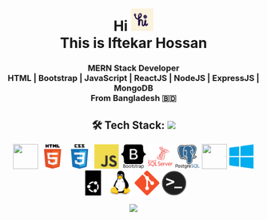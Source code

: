 <h1 align="center">
    Hi  <a href="#"><img src="hi.gif" width="45px" height="45px"/> <br> </a> This is Iftekar Hossan
  </h1>
  
  <h3 align="center"> MERN Stack Developer <br>  HTML | Bootstrap | JavaScript | ReactJS | NodeJS | ExpressJS | MongoDB <br/>From Bangladesh 🇧🇩</h3>
  

  <h2 align="center"> 🛠️ Tech Stack: <a href="#"><img src="https://media2.giphy.com/media/QssGEmpkyEOhBCb7e1/giphy.gif?cid=ecf05e47a0n3gi1bfqntqmob8g9aid1oyj2wr3ds3mg700bl&rid=giphy.gif" height="30px"></a></h2>
  <p align="center">
    <img width="50" height="50" src="https://code.visualstudio.com/favicon.ico"/>
    <img width="50" height="50" src="https://raw.githubusercontent.com/devicons/devicon/master/icons/html5/html5-original-wordmark.svg"/>
    <img width="50" height="50" src="https://raw.githubusercontent.com/devicons/devicon/master/icons/css3/css3-original-wordmark.svg"/>
    <img width="50" height="50" src="https://raw.githubusercontent.com/devicons/devicon/master/icons/javascript/javascript-original.svg"/>
    <img width="50" height="50" src="https://raw.githubusercontent.com/devicons/devicon/master/icons/bootstrap/bootstrap-plain-wordmark.svg"/>
    <img width="50" height="50" src="https://raw.githubusercontent.com/devicons/devicon/master/icons/microsoftsqlserver/microsoftsqlserver-plain-wordmark.svg"/>
    <img width="50" height="50" src="https://raw.githubusercontent.com/devicons/devicon/master/icons/postgresql/postgresql-original-wordmark.svg"/> 
    <img width="50" height="50" src="https://www.vectorlogo.zone/logos/getpostman/getpostman-icon.svg"/>
    <img width="50" height="50" src="https://raw.githubusercontent.com/devicons/devicon/master/icons/windows8/windows8-original.svg"/>
    <img width="50" height="50" src="https://raw.githubusercontent.com/devicons/devicon/master/icons/ubuntu/ubuntu-plain.svg"/>
    <img width="50" height="50" src="https://raw.githubusercontent.com/devicons/devicon/master/icons/linux/linux-original.svg"/>
    <img width="50" height="50" src="https://raw.githubusercontent.com/devicons/devicon/master/icons/git/git-original.svg"/>
    <img width="50" height="50" src="https://raw.githubusercontent.com/github/explore/80688e429a7d4ef2fca1e82350fe8e3517d3494d/topics/terminal/terminal.png"/>
    
  </p>
  
  
  
  <div align="center">
    <a href="#"><img src="https://media.giphy.com/media/vmGjjH1XOjViEfbBfZ/giphy.gif" width="128"></a>
  </div>
  

  
  
